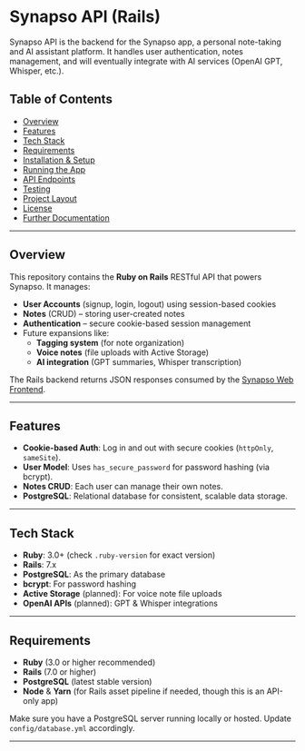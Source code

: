 # Synapso API (Rails)

Synapso API is the backend for the Synapso app, a personal note-taking and AI assistant platform. It handles user authentication, notes management, and will eventually integrate with AI services (OpenAI GPT, Whisper, etc.).

## Table of Contents

- [Overview](#overview)
- [Features](#features)
- [Tech Stack](#tech-stack)
- [Requirements](#requirements)
- [Installation & Setup](#installation--setup)
- [Running the App](#running-the-app)
- [API Endpoints](#api-endpoints)
- [Testing](#testing)
- [Project Layout](#project-layout)
- [License](#license)
- [Further Documentation](#further-documentation)

---

## Overview

This repository contains the **Ruby on Rails** RESTful API that powers Synapso. It manages:

- **User Accounts** (signup, login, logout) using session-based cookies
- **Notes** (CRUD) – storing user-created notes
- **Authentication** – secure cookie-based session management
- Future expansions like:
  - **Tagging system** (for note organization)
  - **Voice notes** (file uploads with Active Storage)
  - **AI integration** (GPT summaries, Whisper transcription)

The Rails backend returns JSON responses consumed by the [Synapso Web Frontend](../synapso-web).

---

## Features

- **Cookie-based Auth**: Log in and out with secure cookies (`httpOnly`, `sameSite`).
- **User Model**: Uses `has_secure_password` for password hashing (via bcrypt).
- **Notes CRUD**: Each user can manage their own notes.
- **PostgreSQL**: Relational database for consistent, scalable data storage.

---

## Tech Stack

- **Ruby**: 3.0+ (check `.ruby-version` for exact version)
- **Rails**: 7.x
- **PostgreSQL**: As the primary database
- **bcrypt**: For password hashing
- **Active Storage** (planned): For voice note file uploads
- **OpenAI APIs** (planned): GPT & Whisper integrations

---

## Requirements

- **Ruby** (3.0 or higher recommended)
- **Rails** (7.0 or higher)
- **PostgreSQL** (latest stable version)
- **Node** & **Yarn** (for Rails asset pipeline if needed, though this is an API-only app)

Make sure you have a PostgreSQL server running locally or hosted. Update `config/database.yml` accordingly.

---

<!-- ## Installation & Setup

1. **Clone the Repository**:
   ```bash
   git clone https://github.com/your-username/synapso-api.git
   cd synapso-api
   ``` -->

